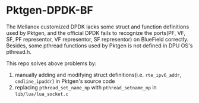 Pktgen-DPDK-BF
=====================================================

The Mellanox customized DPDK lacks some struct and function definitions used by Pktgen, and the official DPDK fails to recognize the ports(PF, VF, SF, PF representor, VF representor, SF representor) on BlueField correctly. Besides, some pthread functions used by Pktgen is not defined in DPU OS's pthread.h.

This repo solves above problems by:
1. manually adding and modifying struct definitions(i.e. `rte_ipv6_addr`, `cmdline_ipaddr`) in Pktgen's source code
2. replacing `pthread_set_name_np` with `pthread_setname_np` in `lib/lua/lua_socket.c`